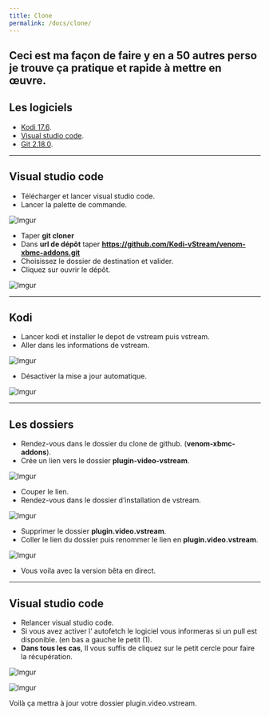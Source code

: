 ```yaml
---
title: Clone
permalink: /docs/clone/
---
```


Ceci est ma façon de faire y en a 50 autres perso je trouve ça pratique et rapide à mettre en œuvre.
-------
## Les logiciels
- [Kodi 17.6](https://kodi.tv/download).
- [Visual studio code](https://code.visualstudio.com/).
- [Git 2.18.0](https://git-scm.com/).

--------
## Visual studio code
- Télécharger et lancer visual studio code.
- Lancer la palette de commande.

![Imgur](https://i.imgur.com/DUUgck0.png)

- Taper **git cloner** 
- Dans **url de dépôt** taper **https://github.com/Kodi-vStream/venom-xbmc-addons.git**
- Choisissez le dossier de destination et valider.
- Cliquez sur ouvrir le dépôt.

![Imgur](https://i.imgur.com/lg7nKKa.png)

--------
## Kodi
- Lancer kodi et installer le depot de vstream puis vstream.
- Aller dans les informations de vstream.

![Imgur](https://i.imgur.com/Twrod4y.png)

- Désactiver la mise a jour automatique.

![Imgur](https://i.imgur.com/ivSSPQ3.jpg)

--------
## Les dossiers
- Rendez-vous dans le dossier du clone de github. (**venom-xbmc-addons**).
- Crée un lien vers le dossier **plugin-video-vstream**.

![Imgur](https://i.imgur.com/dprD0Zm.png)

- Couper le lien.
- Rendez-vous dans le dossier d’installation de vstream.

![Imgur](https://i.imgur.com/zy45Gw9.png)

- Supprimer le dossier **plugin.video.vstream**.
- Coller le lien du dossier puis renommer le lien en **plugin.video.vstream**.

![Imgur](https://i.imgur.com/XgBHMDn.png)

- Vous voila avec la version bêta en direct.

--------
## Visual studio code
- Relancer visual studio code.
- Si vous avez activer l’ autofetch le logiciel vous informeras si un pull est disponible. (en bas a gauche le petit (1).
- **Dans tous les cas**, Il vous suffis de cliquez sur le petit cercle pour faire la récupération.

![Imgur](https://i.imgur.com/Q6vI4Wd.png)

![Imgur](https://i.imgur.com/uLopahe.png)

Voilà ça mettra à jour votre dossier plugin.video.vstream.
